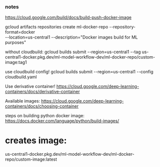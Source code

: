 ### notes

https://cloud.google.com/build/docs/build-push-docker-image

gcloud artifacts repositories create ml-docker-repo --repository-format=docker \
    --location=us-central1 --description="Docker images build for ML purposes"

without cloudbuild:
gcloud builds submit --region=us-central1 --tag us-central1-docker.pkg.dev/ml-model-workflow-dev/ml-docker-repo/custom-image:tag1

use cloudbuild config!
gcloud builds submit --region=us-central1 --config cloudbuild.yaml

Use derivative container!
https://cloud.google.com/deep-learning-containers/docs/derivative-container

Available images:
https://cloud.google.com/deep-learning-containers/docs/choosing-container

steps on building python docker image:
https://docs.docker.com/language/python/build-images/

# creates image:
us-central1-docker.pkg.dev/ml-model-workflow-dev/ml-docker-repo/custom-image:latest